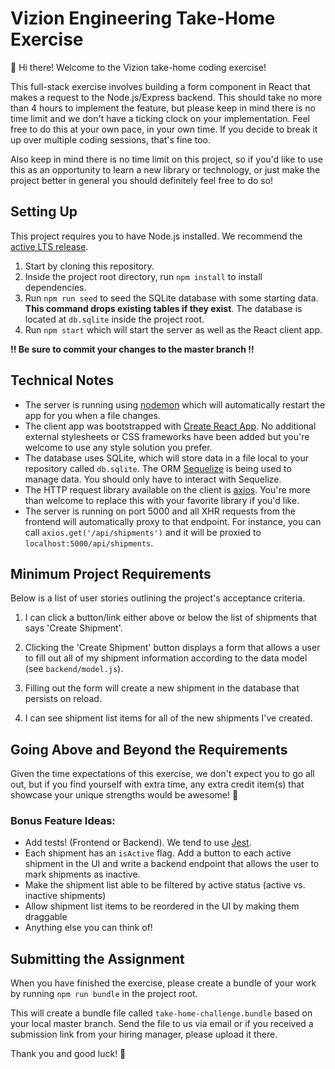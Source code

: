 # Vizion Engineering Take-Home Exercise

👋 Hi there! Welcome to the Vizion take-home coding exercise!

This full-stack exercise involves building a form component in React that makes a request to the Node.js/Express backend. This should take no more than 4 hours to implement the feature, but please keep in mind there is no time limit and we don't have a ticking clock on your implementation. Feel free to do this at your own pace, in your own time. If you decide to break it up over multiple coding sessions, that's fine too.

Also keep in mind there is no time limit on this project, so if you'd like to use this as an opportunity to learn a new library or technology, or just make the project better in general you should definitely feel free to do so!

## Setting Up

This project requires you to have Node.js installed. We recommend the [active LTS release](https://nodejs.org/en/about/releases/).

1. Start by cloning this repository. 
2. Inside the project root directory, run `npm install` to install dependencies.
3. Run `npm run seed` to seed the SQLite database with some starting data. **This command drops existing tables if they exist**. The database is located at `db.sqlite` inside the project root.
4. Run `npm start` which will start the server as well as the React client app.

**‼️ Be sure to commit your changes to the master branch ‼️**

## Technical Notes

- The server is running using [nodemon](https://nodemon.io/) which will automatically restart the app for you when a file changes.
- The client app was bootstrapped with [Create React App](https://facebook.github.io/create-react-app/docs/getting-started). No additional external stylesheets or CSS frameworks have been added but you're welcome to use any style solution you prefer.
- The database uses SQLite, which will store data in a file local to your repository called `db.sqlite`. The ORM [Sequelize](http://docs.sequelizejs.com/) is being used to manage data. You should only have to interact with Sequelize.
- The HTTP request library available on the client is [axios](https://github.com/axios/axios). You're more than welcome to replace this with your favorite library if you'd like.
- The server is running on port 5000 and all XHR requests from the frontend will automatically proxy to that endpoint. For instance, you can call `axios.get('/api/shipments')` and it will be proxied to `localhost:5000/api/shipments`.

## Minimum Project Requirements

Below is a list of user stories outlining the project's acceptance criteria.

1. I can click a button/link either above or below the list of shipments that says 'Create Shipment'.

1. Clicking the 'Create Shipment' button displays a form that allows a user to fill out all of my shipment information according to the data model (see `backend/model.js`).

1. Filling out the form will create a new shipment in the database that persists on reload.

1. I can see shipment list items for all of the new shipments I've created.

## Going Above and Beyond the Requirements

Given the time expectations of this exercise, we don't expect you to go all out, but if you find yourself with extra time, any extra credit item(s) that showcase your unique strengths would be awesome! 🙌

### Bonus Feature Ideas:
- Add tests! (Frontend or Backend). We tend to use [Jest](https://jestjs.io/en/).
- Each shipment has an `isActive` flag. Add a button to each active shipment in the UI and write a backend endpoint that allows the user to mark shipments as inactive.
- Make the shipment list able to be filtered by active status (active vs. inactive shipments)
- Allow shipment list items to be reordered in the UI by making them draggable
- Anything else you can think of!

## Submitting the Assignment

When you have finished the exercise, please create a bundle of your work by running `npm run bundle` in the project root.

This will create a bundle file called `take-home-challenge.bundle` based on your local master branch. Send the file to us via email or if you received a submission link from your hiring manager, please upload it there.

Thank you and good luck! 🙏